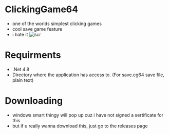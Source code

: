 # ClickingGame64
- one of the worlds simplest clicking games
- cool save game feature
- i hate it
![scr](https://user-images.githubusercontent.com/62301857/129025313-107a1fc9-1c3d-4a68-9c83-21cb29cbd122.png)

# Requirments
- .Net 4.8
- Directory where the application has access to. (For save.cg64 save file, plain text)

# Downloading
- windows smart thingy will pop up cuz i have not signed a sertificate for this
- but if u really wanna download this, just go to the releases page
